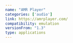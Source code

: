 ```yaml
---
name: "AMR Player"
categories: ['audio']
link: https://amrplayer.com/
compatibility: emulation
versionFrom: "1.3"
type: applications
---
```


